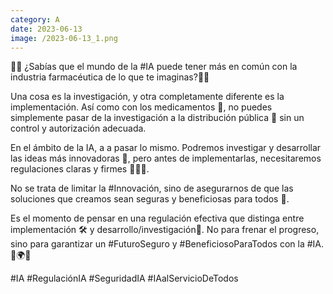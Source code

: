 ```yaml
--- 
category: A 
date: 2023-06-13 
image: /2023-06-13_1.png 
--- 
```


🤖💊 ¿Sabías que el mundo de la #IA puede tener más en común con la industria farmacéutica de lo que te imaginas?🧪🌐

Una cosa es la investigación, y otra completamente diferente es la implementación. Así como con los medicamentos 💉, no puedes simplemente pasar de la investigación a la distribución pública 🏥 sin un control y autorización adecuada.

En el ámbito de la IA, a a pasar lo mismo. Podremos investigar y desarrollar las ideas más innovadoras 🚀, pero antes de implementarlas, necesitaremos regulaciones claras y firmes 📜👩‍⚖️.

No se trata de limitar la #Innovación, sino de asegurarnos de que las soluciones que creamos sean seguras y beneficiosas para todos 🤝.

Es el momento de pensar en una regulación efectiva que distinga entre implementación 🛠 y desarrollo/investigación🧬. No para frenar el progreso, sino para garantizar un #FuturoSeguro y #BeneficiosoParaTodos con la #IA. 🤖🌍🌟

#IA #RegulaciónIA #SeguridadIA #IAalServicioDeTodos
